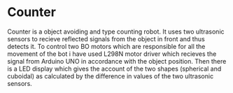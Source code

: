 # Counter
Counter is a object avoiding and type counting robot. It uses two ultrasonic sensors to recieve reflected signals from the object in front and thus detects it.
To control two BO motors which are responsible for all the movement of the bot i have used L298N motor driver which recieves the signal from Arduino UNO in accordance with 
the object position. Then there is a LED display which gives the account of the two shapes (spherical and cuboidal) as calculated by the difference in values of the two ultrasonic sensors.
